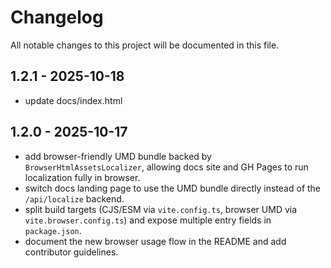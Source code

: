 # Changelog

All notable changes to this project will be documented in this file.

## 1.2.1 - 2025-10-18

- update docs/index.html

## 1.2.0 - 2025-10-17

- add browser-friendly UMD bundle backed by `BrowserHtmlAssetsLocalizer`, allowing docs site and GH Pages to run localization fully in browser.
- switch docs landing page to use the UMD bundle directly instead of the `/api/localize` backend.
- split build targets (CJS/ESM via `vite.config.ts`, browser UMD via `vite.browser.config.ts`) and expose multiple entry fields in `package.json`.
- document the new browser usage flow in the README and add contributor guidelines.
